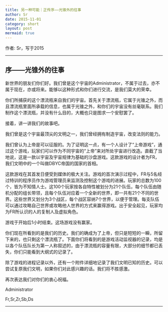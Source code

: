 ```yaml
---
title: 另一种可能｜正传序——光锥外的往事
author: Sr
date: 2015-11-01
category: short
layout: post
mermaid: true
---
```


作者: Sr，写于2015

---

## 序——光锥外的往事


新世界的朋友们你们好。我们曾是这个宇宙的Administrator，不属于过去，亦不属于现在，亦或将来。能够以这种形式和你们进行交流，是我们莫大的荣幸。

你们所捕获的这个漂流瓶来自我们的宇宙。首先关于漂流瓶，它属于光锥之外，而且漂流瓶里面所承载的信息，也属于光锥之外，和你们的宇宙没有丝毫联系。我们制作这个漂流瓶，并没有什么目的，大概也只是图求一个安慰罢了。

接着，讲一讲我们的故事吧。

我们曾是这个宇宙最顶尖的文明之一，我们曾经拥有制造宇宙，改变法则的能力。

我们曾认为上帝是可以征服的。为了证明这一点，有一个人设计了“上帝游戏”，通过这个游戏，玩家们可以作为不同宇宙的“上帝”来对所处宇宙进行改造。直截了当地说，这是一款以宇宙及宇宙规律为基础的沙盘游戏。这款游戏的设计者为FR，我们文明中的一个叫做DBYC帝国的国家的首相。

这款游戏在其首发日便受到媒体的极大关注。游戏的首次演示过程中，FR与5名经过特训的程序员作为游戏管理员来监测及控制这个游戏的进展。玩家的总数为100个，皆为不知情人士。这100个玩家按各自特性被划分为21个队伍，每个队伍由随机分配的组长带领，且每个队伍对应着一个全新的世界，即一共有21个不同的世界。这些世界又划分为3个战区，每个战区容纳7个世界，以便于管理。每支队伍可以通过攻略自己世界或攻略他人世界的方式来赢得游戏。出于安全起见，玩家均为FR所认识的人的复制人及虚拟角色。

游戏于开始后1小时结束。这场游戏没有赢家。

你们现在所看到的是我们的历史。我们的确成为了上帝，但只是短短的一瞬，所留下来的，也只剩这个漂流瓶了。下面你们将看到的是游戏活动监视器的记录，均是以各个队伍队长为第一人称叙述的，由于漂流瓶的容量有限，大部分的细节都已丢失，你们只能看到大纲式的记录了。

除了游戏的进程记录以外，还有一个附件详细地记录了我们文明已知的历史。可以尝试复原我们文明，如果你们对此感兴趣的话。我们将不胜感激。

再次表达我们对你们的衷心祝福。



Administrator

Fr,Sr,Zr,Sb,Ds

---

